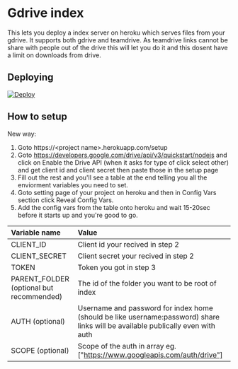 # Gdrive index

This lets you deploy a index server on heroku which serves files from your gdrive. It supports both gdrive and teamdrive.
As teamdrive links cannot be share with people out of the drive this will let you do it and this dosent have a limit on downloads from drive.

## Deploying

[![Deploy](https://www.herokucdn.com/deploy/button.svg)](https://heroku.com/deploy?template=https://github.com/sachinOraon/gdrive-index)

## How to setup

New way:

1. Goto https://\<project name\>.herokuapp.com/setup
2. Goto https://developers.google.com/drive/api/v3/quickstart/nodejs and click on Enable the Drive API (when it asks for type of click select other) and get client id and client secret then paste those in the setup page
3. Fill out the rest and you'll see a table at the end telling you all the enviorment variables you need to set.
4. Goto setting page of your project on heroku and then in Config Vars section click Reveal Config Vars.
5. Add the config vars from the table onto heroku and wait 15-20sec before it starts up and you're good to go.

| Variable name                            | Value                                                                                                                           |
| :--------------------------------------- | :------------------------------------------------------------------------------------------------------------------------------ |
| CLIENT_ID                                | Client id your recived in step 2                                                                                                |
| CLIENT_SECRET                            | Client secret your recived in step 2                                                                                            |
| TOKEN                                    | Token you got in step 3                                                                                                         |
| PARENT_FOLDER (optional but recommended) | The id of the folder you want to be root of index                                                                               |
| AUTH (optional)                          | Username and password for index home (should be like username:password) share links will be available publically even with auth |
| SCOPE (optional)                         | Scope of the auth in array eg. ["https://www.googleapis.com/auth/drive"]                                                        |
